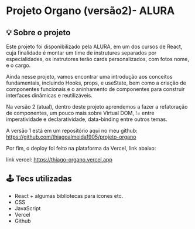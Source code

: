# Projeto Organo (versão2)- ALURA

## 💡 Sobre o projeto 
Este projeto foi disponibilizado pela ALURA, em um dos cursos de React, cuja finalidade é montar um time de instrutures separados por especialidades, os instrutores terão cards personalizados, com fotos nome, e o cargo. 

Ainda nesse projeto, vamos encontrar uma introdução aos conceitos fundamentais, incluindo Hooks, props, e useState, bem como a criação de componentes funcionais e o aninhamento de componentes para construir interfaces dinâmicas e reutilizáveis.

Na versão 2 (atual), dentro deste projeto aprendemos a fazer a refatoração de componentes, um pouco mais sobre Virtual DOM, != entre imperatividade e declaratividade, data-binding entre outros temas.

A versão 1 está em um repositório aqui no meu github: https://github.com/thiagoalmeida1905/projeto-organo

Por fim, o deploy foi feito na plataforma da Vercel, link abaixo:

link vercel: https://thiago-organo.vercel.app

## 🕹 Tecs utilizadas

- React + algumas bibliotecas para icones etc.
- CSS
- JavaScript
- Vercel
- Github

